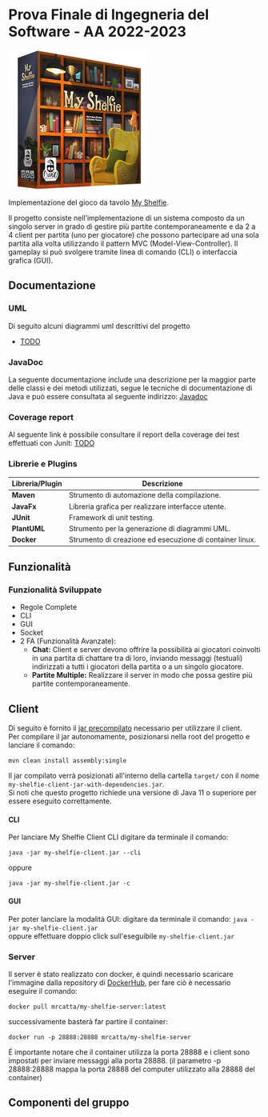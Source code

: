 # Prova Finale di Ingegneria del Software - AA 2022-2023

![alt text](src/main/resources/it/polimi/ingsw/View/GUI/17_MyShelfie_BGA/Publisher_material/Box%20noshadow%20280x280.png)

Implementazione del gioco da tavolo [My Shelfie](http://www.craniocreations.it/prodotto/my-shelfie/).

Il progetto consiste nell’implementazione di un sistema composto da un singolo server in grado di gestire più partite contemporaneamente e da 2 a 4 client per partita (uno per giocatore) che possono
partecipare ad una sola partita alla volta utilizzando il pattern MVC (Model-View-Controller). Il gameplay si può svolgere tramite linea di comando (CLI) o interfaccia grafica (GUI).

## Documentazione

### UML

Di seguito alcuni diagrammi uml descrittivi del progetto

- [TODO](https://....)

### JavaDoc

La seguente documentazione include una descrizione per la maggior parte delle classi e dei metodi utilizzati, segue le tecniche di documentazione di Java e può essere consultata al seguente
indirizzo: [Javadoc](https://sigcatta.github.io/prog-ingsw-The_Compiler_Coalition/)

### Coverage report

Al seguente link è possibile consultare il report della coverage dei test effettuati con Junit: [TODO](https://...)

### Librerie e Plugins

| Libreria/Plugin | Descrizione                                              |
|-----------------|----------------------------------------------------------|
| __Maven__       | Strumento di automazione della compilazione.             |
| __JavaFx__      | Libreria grafica per realizzare interfacce utente.       |
| __JUnit__       | Framework di unit testing.                               |
| __PlantUML__    | Strumento per la generazione di diagrammi UML.           |
| __Docker__      | Strumento di creazione ed esecuzione di container linux. |

## Funzionalità

### Funzionalità Sviluppate

- Regole Complete
- CLI
- GUI
- Socket
- 2 FA (Funzionalità Avanzate):
    - __Chat:__ Client e server devono offrire la possibilità ai giocatori coinvolti in una partita di chattare tra di loro, inviando messaggi (testuali) indirizzati a tutti i giocatori della partita
      o a un singolo giocatore.
    - __Partite Multiple:__ Realizzare il server in modo che possa gestire più partite contemporaneamente.

## Client

Di seguito è fornito il [jar precompilato](https://github.com/SigCatta/prog-ingsw-The_Compiler_Coalition/blob/main/deliveries/my-shelfie-client.jar) necessario per utilizzare il client. <br />
Per compilare il jar autonomamente, posizionarsi nella root del progetto e lanciare il comando:

```
mvn clean install assembly:single
```

Il jar compilato verrà posizionati all'interno della cartella ```target/``` con il nome ```my-shelfie-client-jar-with-dependencies.jar```. <br />
Si noti che questo progetto richiede una versione di Java 11 o superiore per essere eseguito correttamente.

#### CLI

Per lanciare My Shelfie Client CLI digitare da terminale il comando:

```
java -jar my-shelfie-client.jar --cli
```

oppure

```
java -jar my-shelfie-client.jar -c
```

#### GUI

Per poter lanciare la modalità GUI:
digitare da terminale il comando: ```java -jar my-shelfie-client.jar``` <br />
oppure
effettuare doppio click sull'eseguibile ```my-shelfie-client.jar```

### Server

Il server è stato realizzato con docker, è quindi necessario scaricare l'immagine dalla repository di [DockerHub](https://hub.docker.com/repository/docker/mrcatta/my-shelfie-server/general), per fare
ciò è necessario eseguire il comando:

```
docker pull mrcatta/my-shelfie-server:latest
```

successivamente basterà far partire il container:

```
docker run -p 28888:28888 mrcatta/my-shelfie-server 
```

É importante notare che il container utilizza la porta 28888 e i client sono impostati per inviare messaggi alla porta 28888. (il parametro -p 28888:28888 mappa la porta 28888 del computer utilizzato
alla 28888 del container)

## Componenti del gruppo

